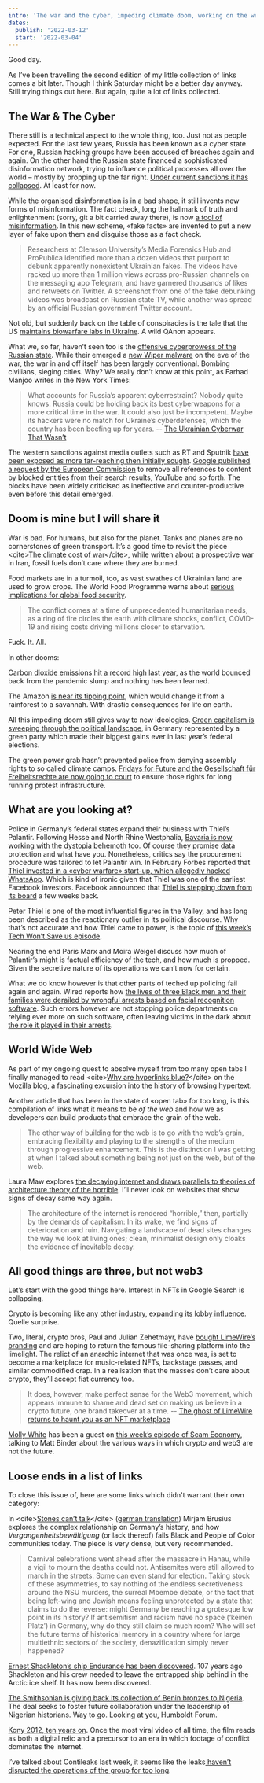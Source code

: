 ```yaml
---
intro: 'The war and the cyber, impeding climate doom, working on the web, and a ship underneath the arctic sea.'
dates:
  publish: '2022-03-12'
  start: '2022-03-04'
---
```


Good day.

As I’ve been travelling the second edition of my little collection of links comes a bit later. Though I think Saturday might be a better day anyway. Still trying things out here. But again, quite a lot of links collected.

## The War & The Cyber

There still is a technical aspect to the whole thing, too. Just not as people expected. For the last few years, Russia has been known as a cyber state. For one, Russian hacking groups have been accused of breaches again and again. On the other hand the Russian state financed a sophisticated disinformation network, trying to influence political processes all over the world – mostly by propping up the far right. [Under current sanctions it has collapsed](https://www.wired.com/story/putin-collapse-disinformation-machinery-ukraine/). At least for now.

While the organised disinformation is in a bad shape, it still invents new forms of misinformation. The fact check, long the hallmark of truth and enlightenment (sorry, git a bit carried away there), is now [a tool of misinformation](https://www.propublica.org/article/in-the-ukraine-conflict-fake-fact-checks-are-being-used-to-spread-disinformation). In this new scheme, «fake facts» are invented to put a new layer of fake upon them and disguise those as a fact check.

> Researchers at Clemson University’s Media Forensics Hub and ProPublica identified more than a dozen videos that purport to debunk apparently nonexistent Ukrainian fakes. The videos have racked up more than 1 million views across pro-Russian channels on the messaging app Telegram, and have garnered thousands of likes and retweets on Twitter. A screenshot from one of the fake debunking videos was broadcast on Russian state TV, while another was spread by an official Russian government Twitter account.

Not old, but suddenly back on the table of conspiracies is the tale that the US [maintains biowarfare labs in Ukraine](https://foreignpolicy.com/2022/03/02/ukraine-biolabs-conspiracy-theory-qanon/). A wild QAnon appears.

What we, so far, haven’t seen too is the [offensive cyberprowess of the Russian state](#). While their emerged a [new Wiper malware](https://www.theguardian.com/world/2022/feb/24/russia-unleashed-data-wiper-virus-on-ukraine-say-cyber-experts) on the eve of the war, the war in and off itself has been largely conventional. Bombing civilians, sieging cities. Why? We really don’t know at this point, as Farhad Manjoo writes in the New York Times:

> What accounts for Russia’s apparent cyberrestraint? Nobody quite knows. Russia could be holding back its best cyberweapons for a more critical time in the war. It could also just be incompetent. Maybe its hackers were no match for Ukraine’s cyberdefenses, which the country has been beefing up for years.
> -- [The Ukrainian Cyberwar That Wasn’t](https://www.nytimes.com/2022/03/11/opinion/russia-ukraine-cyberattacks.html)

The western sanctions against media outlets such as RT and Sputnik [have been exposed as more far-reaching then initially sought](https://netzpolitik.org/2022/sanktionen-gegen-russische-propaganda-eu-kommission-will-offenbar-suchergebnisse-und-social-media-inhalte-zensieren/). [Google published a request by the European Commission](https://www.lumendatabase.org/notices/26927483#) to remove all references to content by blocked entities from their search results, YouTube and so forth. The blocks have been widely criticised as ineffective and counter-productive even before this detail emerged.

## Doom is mine but I will share it

War is bad. For humans, but also for the planet. Tanks and planes are no cornerstones of green transport. It’s a good time to revisit the piece \<cite\>[The climate cost of war](https://heated.world/p/the-climate-costs-of-war?s=r)\</cite\>, while written about a prospective war in Iran, fossil fuels don’t care where they are burned.

Food markets are in a turmoil, too, as vast swathes of Ukrainian land are used to grow crops. The World Food Programme warns about [serious implications for global food security](https://www.wfp.org/publications/food-security-implications-ukraine-conflict).

> The conflict comes at a time of unprecedented humanitarian needs, as a ring of fire circles the earth with climate shocks, conflict, COVID-19 and rising costs driving millions closer to starvation.

Fuck. It. All.

In other dooms:

[Carbon dioxide emissions hit a record high last year](https://www.reuters.com/business/energy/global-energy-related-carbon-emissions-rose-6-2021-new-record-high-iea-2022-03-08/), as the world bounced back from the pandemic slump and nothing has been learned.

The Amazon [is near its tipping point](https://www.theguardian.com/environment/2022/mar/07/climate-crisis-amazon-rainforest-tipping-point?CMP=Share_iOSApp_Other), which would change it from a rainforest to a savannah. With drastic consequences for life on earth.

All this impeding doom still gives way to new ideologies. [Green capitalism is sweeping through the political landscape](https://www.freitag.de/autoren/elsa-koester/auf-ins-gelobte-land?utm_source=pocket_mylist), in Germany represented by a green party which made their biggest gains ever in last year’s federal elections.

The green power grab hasn’t prevented police from denying assembly rights to so called climate camps. [Fridays for Future and the Gesellschaft für Freiheitsrechte are now going to court](https://netzpolitik.org/2022/protestcamps-fridays-for-future-klagt-fuer-ein-staerkeres-versammlungsrecht/?utm_source=pocket_mylist) to ensure those rights for long running protest infrastructure.

## What are you looking at?

Police in Germany’s federal states expand their business with Thiel’s Palantir. Following Hesse and North Rhine Westphalia, [Bavaria is now working with the dystopia behemoth](https://netzpolitik.org/2022/umstrittener-ueberwachungskonzern-bayerns-polizei-setzt-bald-software-von-palantir-ein?utm_source=pocket_mylist) too. Of course they promise data protection and what have you. Nonetheless, critics say the procurement procedure was tailored to let Palantir win. In February Forbes reported that [Thiel invested in a «cyber warfare» start-up, which allegedly hacked WhatsApp](https://www.forbes.com/sites/thomasbrewster/2022/02/01/billionaire-facebook-investor-peter-thiel-secretly-funded-a-cyber-warfare-startup-that-hacked-whatsapp/). Which is kind of ironic given that Thiel was one of the earliest Facebook investors. Facebook announced that [Thiel is stepping down from its board](https://www.bloomberg.com/news/articles/2022-02-07/peter-thiel-leaves-facebook-board-is-finally-free-to-go-all-in-on-politics) a few weeks back.

Peter Thiel is one of the most influential figures in the Valley, and has long been described as the reactionary outlier in its political discourse. Why that’s not accurate and how Thiel came to power, is the topic of [this week’s Tech Won’t Save us episode](https://pca.st/g019xfqc).

Nearing the end Paris Marx and Moira Weigel discuss how much of Palantir’s might is factual efficiency of the tech, and how much is propped. Given the secretive nature of its operations we can’t now for certain.

What we do know however is that other parts of teched up policing fail again and again. Wired reports how [the lives of three Black men and their families were derailed by wrongful arrests based on facial recognition software](https://www.wired.com/story/wrongful-arrests-ai-derailed-3-mens-lives/). Such errors however are not stopping police departments on relying ever more on such software, often leaving victims in the dark about [the role it played in their arrests](https://www.wired.com/story/hidden-role-facial-recognition-tech-arrests/).

## World Wide Web

As part of my ongoing quest to absolve myself from too many open tabs I finally managed to read \<cite\>[Why are hyperlinks blue?](https://blog.mozilla.org/en/internet-culture/deep-dives/why-are-hyperlinks-blue/)\</cite\> on the Mozilla blog, a fascinating excursion into the history of browsing hypertext.

Another article that has been in the state of «open tab» for too long, is this compilation of links what it means to be _of the web_ and how we as developers can build products that embrace the grain of the web.

> The other way of building for the web is to go with the web’s grain, embracing flexibility and playing to the strengths of the medium through progressive enhancement. This is the distinction I was getting at when I talked about something being not just on the web, but of the web.

Laura Maw explores [the decaying internet and draws parallels to theories of architecture theory of the horrible](https://reallifemag.com/what-lies-beneath/). I’ll never look on websites that show signs of decay same way again.

> The architecture of the internet is rendered “horrible,” then, partially by the demands of capitalism: In its wake, we find signs of deterioration and ruin. Navigating a landscape of dead sites changes the way we look at living ones; clean, minimalist design only cloaks the evidence of inevitable decay.

## All good things are three, but not web3

Let’s start with the good things here. Interest in NFTs in Google Search is collapsing.

Crypto is becoming like any other industry, [expanding its lobby influence](https://www.protocol.com/bulletins/crypto-lobbying-boom). Quelle surprise.

Two, literal, crypto bros, Paul and Julian Zehetmayr, have [bought LimeWire’s branding](https://www.bloomberg.com/news/articles/2022-03-09/limewire-is-making-a-crypto-comeback-but-not-as-you-know-it) and are hoping to return the famous file-sharing platform into the limelight. The relict of an anarchic internet that was once was, is set to become a marketplace for music-related NFTs, backstage passes, and similar commodified crap. In a realisation that the masses don’t care about crypto, they’ll accept fiat currency too.

> It does, however, make perfect sense for the Web3 movement, which appears immune to shame and dead set on making us believe in a crypto future, one brand takeover at a time.
> -- [The ghost of LimeWire returns to haunt you as an NFT marketplace](https://www.protocol.com/bulletins/limewire-nft-marketplace-music)

[Molly White](https://www.mollywhite.net/) has been a guest on [this week’s episode of Scam Economy](https://scameconomy.com/e/vn510r6n-6-web3-sucks-w-molly-white), talking to Matt Binder about the various ways in which crypto and web3 are not the future.

## Loose ends in a list of links

To close this issue of, here are some links which didn't warrant their own category:

In \<cite\>[Stones can’t talk](http://newfascismsyllabus.com/opinions/stones-can-talk-back-vergangenheitsbewaltigung-revisited/)\</cite\> ([german translation](https://geschichtedergegenwart.ch/steine-koennen-antworten-vergangenheitsbewaeltigung-revisited/)) Mirjam Brusius explores the complex relationship on Germany’s history, and how _Vergangenheitsbewältigung_ (or lack thereof) fails Black and People of Color communities today. The piece is very dense, but very recommended.

> Carnival celebrations went ahead after the massacre in Hanau, while a vigil to mourn the deaths could not. Antisemites were still allowed to march in the streets. Some can even stand for election. Taking stock of these asymmetries, to say nothing of the endless secretiveness around the NSU murders, the surreal Mbembe debate, or the fact that being left-wing and Jewish means feeling unprotected by a state that claims to do the reverse: might Germany be reaching a grotesque low point in its history? If antisemitism and racism have no space (‘keinen Platz’) in Germany, why do they still claim so much room? Who will set the future terms of historical memory in a country where for large multiethnic sectors of the society, denazification simply never happened?

[Ernest Shackleton’s ship Endurance has been discovered](https://www.bbc.com/news/science-environment-60662541). 107 years ago Shackleton and his crew needed to leave the entrapped ship behind in the Arctic ice shelf. It has now been discovered.

[The Smithsonian is giving back its collection of Benin bronzes to Nigeria](https://www.washingtonpost.com/arts-entertainment/2022/03/08/smithsonian-benin-bronzes-nigeria-return/). The deal seeks to foster future collaboration under the leadership of Nigerian historians. Way to go. Looking at you, Humboldt Forum.

[Kony 2012, ten years on](https://www.nytimes.com/2022/03/08/style/kony-2012-invisible-children.html?unlocked_article_code=AAAAAAAAAAAAAAAACEIPuomT1JKd6J17Vw1cRCfTTMQmqxCdw_PIxftm3iWka3DODm4SiP8JEoyNvETKY7smPYNqhXGaQsFAK74lQPE3xe9eO0B3Rg_uooeBnN5NBRQJnr-JfzF82YPRD_d_-CX2b2K9JaB0nrDm507baX29XabdzXF3LV168cE2cEX92nYOwqnAQO90jYFuzLx2UMABMDQFbSaLufHqCwwve4nVK0GBtXRlHr1RSjrRntWD6rgfcA40CFLOTH134GZU-8oLcZpMf_65d0h8DZK41bYBCWVoL5OrAokyR-XWn7Zpt73PoX-c2ej-8BwqJzcYghgasrcVvLY&smid=url-share). Once the most viral video of all time, the film reads as both a digital relic and a precursor to an era in which footage of conflict dominates the internet.

I’ve talked about Contileaks last week, it seems like the leaks[ haven’t disrupted the operations of the group for too long](https://www.cyberscoop.com/ransomware-gang-conti-bounced-back/).
